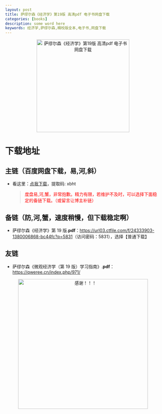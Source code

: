 ```yaml
---
layout: post
title: 萨缪尔森《经济学》第19版 高清pdf 电子书网盘下载
categories: [books]
description: some word here
keywords: 经济学,萨缪尔森,精校版全本,电子书,网盘下载
---
```


<div align="center"><img src="https://qweree.cn/wp-content/uploads/2024/10/jing-ji-xue.jpg" alt="萨缪尔森《经济学》第19版 高清pdf 电子书网盘下载" width="300px" height="auto"></div>

# 下载地址

## 主链（百度网盘下载，易,河,斜）

- 看这里：[点我下载](https://pan.baidu.com/s/1iMXUbSbtZQZjDcqDmnWUyw?pwd=xbht)，提取码: xbht

  > <p style="color:red" >度盘易,河,蟹，非常抱歉。精力有限，若维护不及时，可以选择下面稳定的备链下载。（或留言让博主补链）</p>

## 备链（防,河,蟹，速度稍慢，但下载稳定啊）

- 萨缪尔森《经济学》第 19 版.**pdf**：<https://url03.ctfile.com/f/24333903-1380006868-bc44fc?p=5831>（访问密码：5831），选择【普通下载】

## 友链

- 萨缪尔森《微观经济学（第 19 版）学习指南》.**pdf**：<https://qweree.cn/index.php/971/>

<div align="center"><img src="https://pic.imgdb.cn/item/661246bf68eb935713c7f81c.gif" alt="感谢！！！" width="420px" height="auto"/></div>
